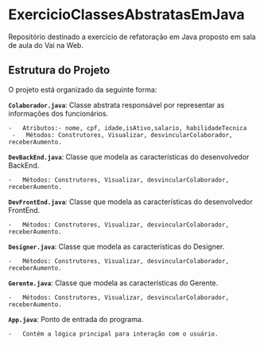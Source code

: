 # ExercicioClassesAbstratasEmJava
Repositório destinado a exercicio de refatoração em Java proposto em sala de aula do Vai na Web.

## Estrutura do Projeto

O projeto está organizado da seguinte forma:

**`Colaborador.java`**: Classe abstrata responsável por representar as informações dos funcionários.
    
    -   Atributos:- nome, cpf, idade,isAtivo,salario, habilidadeTecnica
     -   Métodos: Construtores, Visualizar, desvincularColaborador, receberAumento.
    
**`DevBackEnd.java`**: Classe que modela as características do desenvolvedor BackEnd.
    
    -   Métodos: Construtores, Visualizar, desvincularColaborador, receberAumento.

**`DevFrontEnd.java`**: Classe que modela as características do desenvolvedor FrontEnd.
    
    -   Métodos: Construtores, Visualizar, desvincularColaborador, receberAumento.
    
**`Designer.java`**: Classe que modela as características do Designer.
    
    -   Métodos: Construtores, Visualizar, desvincularColaborador, receberAumento.
    
**`Gerente.java`**: Classe que modela as características do Gerente.
    
    -   Métodos: Construtores, Visualizar, desvincularColaborador, receberAumento.
    
**`App.java`**: Ponto de entrada do programa.
    
    -   Contém a lógica principal para interação com o usuário.
